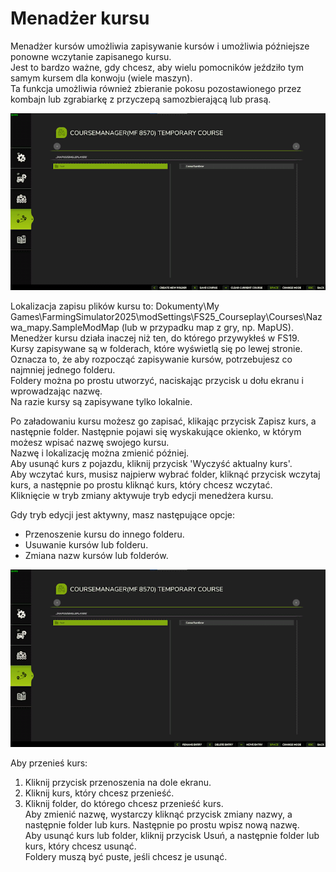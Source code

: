 # Menadżer kursu

Menadżer kursów umożliwia zapisywanie kursów i umożliwia późniejsze ponowne wczytanie zapisanego kursu.  
Jest to bardzo ważne, gdy chcesz, aby wielu pomocników jeździło tym samym kursem dla konwoju (wiele maszyn).  
Ta funkcja umożliwia również zbieranie pokosu pozostawionego przez kombajn lub zgrabiarkę z przyczepą samozbierającą lub prasą.  


![Image](../assets/images/managerbasehelp_0_0_765_430.png)

Lokalizacja zapisu plików kursu to: Dokumenty\My Games\FarmingSimulator2025\modSettings\FS25_Courseplay\Courses\Nazwa_mapy.SampleModMap (lub w przypadku map z gry, np. MapUS).  
Menedżer kursu działa inaczej niż ten, do którego przywykłeś w FS19.  
Kursy zapisywane są w folderach, które wyświetlą się po lewej stronie. Oznacza to, że aby rozpocząć zapisywanie kursów, potrzebujesz co najmniej jednego folderu.  
Foldery można po prostu utworzyć, naciskając przycisk u dołu ekranu i wprowadzając nazwę.  
Na razie kursy są zapisywane tylko lokalnie.  
  
Po załadowaniu kursu możesz go zapisać, klikając przycisk Zapisz kurs, a następnie folder. Następnie pojawi się wyskakujące okienko, w którym możesz wpisać nazwę swojego kursu.  
Nazwę i lokalizację można zmienić później.  
Aby usunąć kurs z pojazdu, kliknij przycisk 'Wyczyść aktualny kurs'.  
Aby wczytać kurs, musisz najpierw wybrać folder, kliknąć przycisk wczytaj kurs, a następnie po prostu kliknąć kurs, który chcesz wczytać.  
Kliknięcie w tryb zmiany aktywuje tryb edycji menedżera kursu.  


  
Gdy tryb edycji jest aktywny, masz następujące opcje:  
- Przenoszenie kursu do innego folderu.  
- Usuwanie kursów lub folderu.  
- Zmiana nazw kursów lub folderów.  


![Image](../assets/images/manageredithelp_0_0_765_430.png)

  
Aby przenieś kurs:  
   1) Kliknij przycisk przenoszenia na dole ekranu.  
   2) Kliknij kurs, który chcesz przenieść.  
   3) Kliknij folder, do którego chcesz przenieść kurs.  
Aby zmienić nazwę, wystarczy kliknąć przycisk zmiany nazwy, a następnie folder lub kurs. Następnie po prostu wpisz nową nazwę.  
Aby usunąć kurs lub folder, kliknij przycisk Usuń, a następnie folder lub kurs, który chcesz usunąć.  
Foldery muszą być puste, jeśli chcesz je usunąć.  


